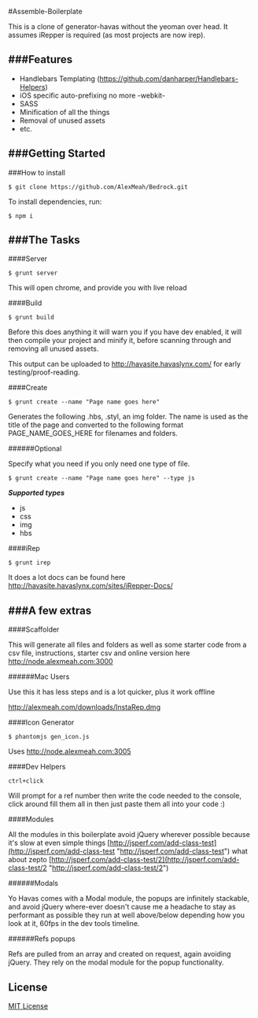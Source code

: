 #Assemble-Boilerplate

This is a clone of generator-havas without the yeoman over head. It assumes iRepper is required (as most projects are now irep).

###Features
---

- Handlebars Templating (https://github.com/danharper/Handlebars-Helpers)
- iOS specific auto-prefixing no more -webkit-
- SASS
- Minification of all the things
- Removal of unused assets
- etc.

###Getting Started
---

###How to install

```
$ git clone https://github.com/AlexMeah/Bedrock.git
```

To install dependencies, run:

```
$ npm i
```

###The Tasks
---

####Server

```
$ grunt server
```

This will open chrome, and provide you with live reload

####Build

```
$ grunt build
```

Before this does anything it will warn you if you have dev enabled, it will then compile your project and minify it, before scanning through and removing all unused assets.

This output can be uploaded to http://havasite.havaslynx.com/ for early testing/proof-reading.

####Create

```
$ grunt create --name "Page name goes here"
```

Generates the following .hbs, .styl, an img folder. The name is used as the title of the page and converted to the following format PAGE_NAME_GOES_HERE for filenames and folders.

######Optional

Specify what you need if you only need one type of file.

```
$ grunt create --name "Page name goes here" --type js
```

***Supported types***

- js
- css
- img
- hbs

####iRep

```
$ grunt irep
```

It does a lot docs can be found here http://havasite.havaslynx.com/sites/iRepper-Docs/

###A few extras
---

####Scaffolder

This will generate all files and folders as well as some starter code from a csv file, instructions, starter csv and online version here http://node.alexmeah.com:3000

######Mac Users 

Use this it has less steps and is a lot quicker, plus it work offline

http://alexmeah.com/downloads/InstaRep.dmg

####Icon Generator

```
$ phantomjs gen_icon.js
```

Uses http://node.alexmeah.com:3005

####Dev Helpers

```
ctrl+click
```

Will prompt for a ref number then write the code needed to the console, click around fill them all in then just paste them all into your code :)

####Modules

All the modules in this boilerplate avoid jQuery wherever possible because it's slow at even simple things [http://jsperf.com/add-class-test](http://jsperf.com/add-class-test "http://jsperf.com/add-class-test") what about zepto [http://jsperf.com/add-class-test/2](http://jsperf.com/add-class-test/2 "http://jsperf.com/add-class-test/2")

######Modals

Yo Havas comes with a Modal module, the popups are infinitely stackable, and avoid jQuery where-ever doesn't cause me a headache to stay as performant as possible they run at well above/below depending how you look at it, 60fps in the dev tools timeline.

######Refs popups

Refs are pulled from an array and created on request, again avoiding jQuery. They rely on the modal module for the popup functionality.

## License

[MIT License](http://en.wikipedia.org/wiki/MIT_License)
